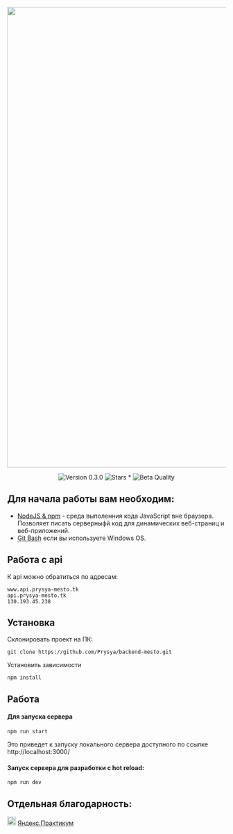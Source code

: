 <p align="center">
    <img src="https://res.cloudinary.com/prysya/image/upload/v1595618589/backend_mesto_logo_kfbwvy.svg" width="1060">
</p>
<p align="center">
    <img alt="Version 0.3.0" src="https://img.shields.io/badge/Version-0.3.0-blue.svg" />
    <img alt="Stars *" src="https://img.shields.io/badge/Stars-2-green.svg" />
    <img alt="Beta Quality" src="https://img.shields.io/badge/status-Beta-orange.svg" >
</p>


## Для начала работы вам необходим:

- <a href="https://nodejs.org/en/">NodeJS & npm<a> - среда выполенния кода JavaScript вне браузера. Позволяет писать серверныфй код для динамических веб-страниц и веб-приложений.
- <a href="https://gitforwindows.org/">Git Bash<a> если вы используете Windows OS.

## Работа с api

К api можно обратиться по адресам:

    www.api.prysya-mesto.tk
    api.prysya-mesto.tk
    130.193.45.238

## Установка

Склонировать проект на ПК:

    git clone https://github.com/Prysya/backend-mesto.git

Установить зависимости

    npm install

## Работа

#### Для запуска сервера

    npm run start

Это приведет к запуску локального сервера доступного по ссылке http://localhost:3000/

#### Запуск сервера для разработки с hot reload:

    npm run dev

## Отдельная благодарность:

<p display="flex">
<img src="https://yastatic.net/q/praktikum/v0.137.16-1594146818/static/favicon-32x32.png" width="20"> <a href="https://praktikum.yandex.ru/profile/web-developer/">Яндекс.Практикум</a>
</p>

